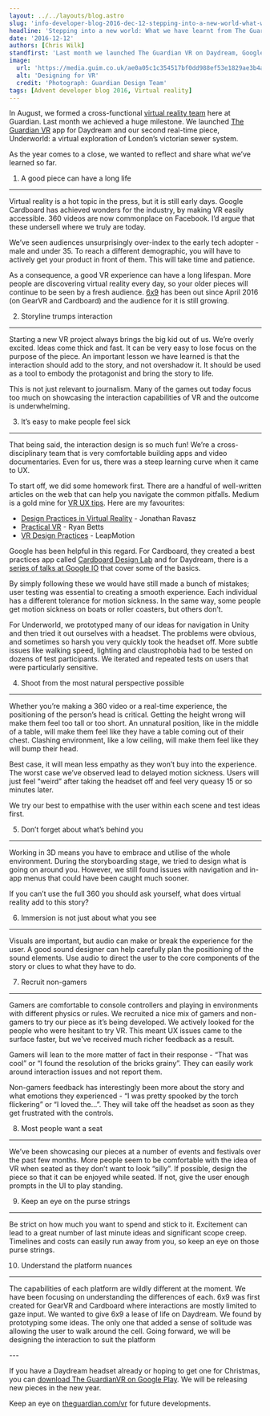 ```yaml
---
layout: ../../layouts/blog.astro
slug: 'info-developer-blog-2016-dec-12-stepping-into-a-new-world-what-we-have-learnt-from-creating-the-guardian-vr'
headline: 'Stepping into a new world: What we have learnt from The Guardian VR'
date: '2016-12-12'
authors: [Chris Wilk]
standfirst: 'Last month we launched The Guardian VR on Daydream, Google’s VR platform. It was a roller coaster ride and here is what we learned.'
image:
  url: 'https://media.guim.co.uk/ae0a05c1c354517bf0dd988ef53e1829ae3b4a1f/0_275_1446_867/1446.png'
  alt: 'Designing for VR'
  credit: 'Photograph: Guardian Design Team'
tags: [Advent developer blog 2016, Virtual reality]
---
```


In August, we formed a cross-functional [virtual reality team](https://www.theguardian.com/membership/2016/oct/04/the-guardian-and-virtual-reality) here at Guardian. Last month we achieved a huge milestone. We launched [The Guardian VR](https://www.theguardian.com/technology/ng-interactive/2016/nov/10/virtual-reality-by-the-guardian) app for Daydream and our second real-time piece, Underworld: a virtual exploration of London’s victorian sewer system.

As the year comes to a close, we wanted to reflect and share what we’ve learned so far.

1) A good piece can have a long life
------------------------------------

Virtual reality is a hot topic in the press, but it is still early days. Google Cardboard has achieved wonders for the industry, by making VR easily accessible. 360 videos are now commonplace on Facebook. I’d argue that these undersell where we truly are today.

We’ve seen audiences unsurprisingly over-index to the early tech adopter - male and under 35. To reach a different demographic, you will have to actively get your product in front of them. This will take time and patience.

As a consequence, a good VR experience can have a long lifespan. More people are discovering virtual reality every day, so your older pieces will continue to be seen by a fresh audience. [6x9](https://www.theguardian.com/world/ng-interactive/2016/apr/27/6x9-a-virtual-experience-of-solitary-confinement) has been out since April 2016 (on GearVR and Cardboard) and the audience for it is still growing.

2) Storyline trumps interaction
-------------------------------

Starting a new VR project always brings the big kid out of us. We’re overly excited. Ideas come thick and fast. It can be very easy to lose focus on the purpose of the piece. An important lesson we have learned is that the interaction should add to the story, and not overshadow it. It should be used as a tool to embody the protagonist and bring the story to life.

This is not just relevant to journalism. Many of the games out today focus too much on showcasing the interaction capabilities of VR and the outcome is underwhelming.

3) It’s easy to make people feel sick
-------------------------------------

That being said, the interaction design is so much fun! We’re a cross-disciplinary team that is very comfortable building apps and video documentaries. Even for us, there was a steep learning curve when it came to UX.

To start off, we did some homework first. There are a handful of well-written articles on the web that can help you navigate the common pitfalls. Medium is a gold mine for [VR UX tips](https://medium.com/tag/virtual-reality). Here are my favourites:

*   [Design Practices in Virtual Reality](https://uxdesign.cc/design-practices-in-virtual-reality-f900f5935826#.yibz40gwg) - Jonathan Ravasz
*   [Practical VR](https://medium.com/@hitsmachines/practical-vr-ce80427e8e9d#.e4klzm2oa) - Ryan Betts
*   [VR Design Practices](https://medium.com/@LeapMotion/vr-design-best-practices-bb889c2dc70#.fzhyyna85) - LeapMotion

Google has been helpful in this regard. For Cardboard, they created a best practices app called [Cardboard Design Lab](https://play.google.com/store/apps/details?id=com.google.vr.cardboard.apps.designlab) and for Daydream, there is a [series of talks at Google IO](https://www.youtube.com/watch?v=00vzW2-PvvE) that cover some of the basics.

By simply following these we would have still made a bunch of mistakes; user testing was essential to creating a smooth experience. Each individual has a different tolerance for motion sickness. In the same way, some people get motion sickness on boats or roller coasters, but others don’t.

For Underworld, we prototyped many of our ideas for navigation in Unity and then tried it out ourselves with a headset. The problems were obvious, and sometimes so harsh you very quickly took the headset off. More subtle issues like walking speed, lighting and claustrophobia had to be tested on dozens of test participants. We iterated and repeated tests on users that were particularly sensitive.

4) Shoot from the most natural perspective possible
---------------------------------------------------

Whether you’re making a 360 video or a real-time experience, the positioning of the person’s head is critical. Getting the height wrong will make them feel too tall or too short. An unnatural position, like in the middle of a table, will make them feel like they have a table coming out of their chest. Clashing environment, like a low ceiling, will make them feel like they will bump their head.

Best case, it will mean less empathy as they won’t buy into the experience. The worst case we’ve observed lead to delayed motion sickness. Users will just feel “weird” after taking the headset off and feel very queasy 15 or so minutes later.

We try our best to empathise with the user within each scene and test ideas first.

5) Don’t forget about what’s behind you
---------------------------------------

Working in 3D means you have to embrace and utilise of the whole environment. During the storyboarding stage, we tried to design what is going on around you. However, we still found issues with navigation and in-app menus that could have been caught much sooner.

If you can’t use the full 360 you should ask yourself, what does virtual reality add to this story?

6) Immersion is not just about what you see
-------------------------------------------

Visuals are important, but audio can make or break the experience for the user. A good sound designer can help carefully plan the positioning of the sound elements. Use audio to direct the user to the core components of the story or clues to what they have to do.

7) Recruit non-gamers
---------------------

Gamers are comfortable to console controllers and playing in environments with different physics or rules. We recruited a nice mix of gamers and non-gamers to try our piece as it’s being developed. We actively looked for the people who were hesitant to try VR. This meant UX issues came to the surface faster, but we’ve received much richer feedback as a result.

Gamers will lean to the more matter of fact in their response - “That was cool” or “I found the resolution of the bricks grainy”. They can easily work around interaction issues and not report them.

Non-gamers feedback has interestingly been more about the story and what emotions they experienced - “I was pretty spooked by the torch flickering” or “I loved the...”. They will take off the headset as soon as they get frustrated with the controls.

8) Most people want a seat
--------------------------

We’ve been showcasing our pieces at a number of events and festivals over the past few months. More people seem to be comfortable with the idea of VR when seated as they don’t want to look “silly”. If possible, design the piece so that it can be enjoyed while seated. If not, give the user enough prompts in the UI to play standing.

9) Keep an eye on the purse strings
-----------------------------------

Be strict on how much you want to spend and stick to it. Excitement can lead to a great number of last minute ideas and significant scope creep. Timelines and costs can easily run away from you, so keep an eye on those purse strings.

10) Understand the platform nuances
-----------------------------------

The capabilities of each platform are wildly different at the moment. We have been focusing on understanding the differences of each. 6x9 was first created for GearVR and Cardboard where interactions are mostly limited to gaze input. We wanted to give 6x9 a lease of life on Daydream. We found by prototyping some ideas. The only one that added a sense of solitude was allowing the user to walk around the cell. Going forward, we will be designing the interaction to suit the platform

\---

If you have a Daydream headset already or hoping to get one for Christmas, you can [download The GuardianVR on Google Play](https://play.google.com/store/apps/details?id=com.guardian.gvr). We will be releasing new pieces in the new year.

Keep an eye on [theguardian.com/vr](http://theguardian.com/vr) for future developments.
